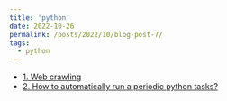 ```yaml
---
title: 'python'
date: 2022-10-26
permalink: /posts/2022/10/blog-post-7/
tags:
  - python
---
```

- [1. Web crawling](https://blog.csdn.net/Nina_ningning/article/details/127521470?spm=1001.2014.3001.5501)
- [2. How to automatically run a periodic python tasks?](https://blog.csdn.net/Nina_ningning/article/details/127528434)
